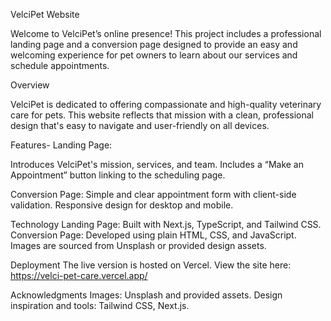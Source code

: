 VelciPet Website

Welcome to VelciPet’s online presence! This project includes a professional landing page and a conversion page designed to provide an easy and welcoming experience for pet owners to learn about our services and schedule appointments.

Overview

VelciPet is dedicated to offering compassionate and high-quality veterinary care for pets. This website reflects that mission with a clean, professional design that's easy to navigate and user-friendly on all devices.

Features-
Landing Page:

Introduces VelciPet's mission, services, and team.
Includes a “Make an Appointment” button linking to the scheduling page.

Conversion Page:
Simple and clear appointment form with client-side validation.
Responsive design for desktop and mobile.

Technology
Landing Page: Built with Next.js, TypeScript, and Tailwind CSS.
Conversion Page: Developed using plain HTML, CSS, and JavaScript.
Images are sourced from Unsplash or provided design assets.

Deployment
The live version is hosted on Vercel. View the site here:  https://velci-pet-care.vercel.app/

Acknowledgments
Images: Unsplash and provided assets.
Design inspiration and tools: Tailwind CSS, Next.js.
